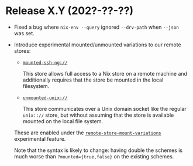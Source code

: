 # Release X.Y (202?-??-??)

- Fixed a bug where `nix-env --query` ignored `--drv-path` when `--json` was set.

- Introduce experimental mounted/unmounted variations to our remote stores:

  - [`mounted-ssh-ng://`](@docroot@/command-ref/new-cli/nix3-help-stores.md)

    This store allows full access to a Nix store on a remote machine and additionally requires that the store be mounted in the local filesystem.

  - [`unmounted-unix://`](@docroot@/command-ref/new-cli/nix3-help-stores.md)

    This store communicates over a Unix domain socket like the regular `unix:://` store, but without assuming that the store is available mounted on the local file system.

  These are enabled under the
  [`remote-store-mount-variations`](@docroot@/contributing/experimental-features.md#xp-remote-store-mount-variations)
  experimental feature.

  Note that the syntax is likely to change:
  having double the schemes is much worse than `?mounted={true,false}` on the existing schemes.
